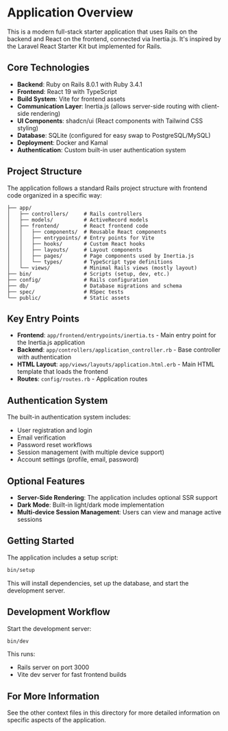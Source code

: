 # Application Overview

This is a modern full-stack starter application that uses Rails on the backend and React on the frontend, connected via Inertia.js. It's inspired by the Laravel React Starter Kit but implemented for Rails.

## Core Technologies

- **Backend**: Ruby on Rails 8.0.1 with Ruby 3.4.1
- **Frontend**: React 19 with TypeScript
- **Build System**: Vite for frontend assets
- **Communication Layer**: Inertia.js (allows server-side routing with client-side rendering)
- **UI Components**: shadcn/ui (React components with Tailwind CSS styling)
- **Database**: SQLite (configured for easy swap to PostgreSQL/MySQL)
- **Deployment**: Docker and Kamal
- **Authentication**: Custom built-in user authentication system

## Project Structure

The application follows a standard Rails project structure with frontend code organized in a specific way:

```
├── app/
│   ├── controllers/     # Rails controllers
│   ├── models/          # ActiveRecord models
│   ├── frontend/        # React frontend code
│   │   ├── components/  # Reusable React components
│   │   ├── entrypoints/ # Entry points for Vite
│   │   ├── hooks/       # Custom React hooks
│   │   ├── layouts/     # Layout components
│   │   ├── pages/       # Page components used by Inertia.js
│   │   └── types/       # TypeScript type definitions
│   └── views/           # Minimal Rails views (mostly layout)
├── bin/                 # Scripts (setup, dev, etc.)
├── config/              # Rails configuration
├── db/                  # Database migrations and schema
├── spec/                # RSpec tests
└── public/              # Static assets
```

## Key Entry Points

- **Frontend**: `app/frontend/entrypoints/inertia.ts` - Main entry point for the Inertia.js application
- **Backend**: `app/controllers/application_controller.rb` - Base controller with authentication
- **HTML Layout**: `app/views/layouts/application.html.erb` - Main HTML template that loads the frontend
- **Routes**: `config/routes.rb` - Application routes

## Authentication System

The built-in authentication system includes:

- User registration and login
- Email verification
- Password reset workflows
- Session management (with multiple device support)
- Account settings (profile, email, password)

## Optional Features

- **Server-Side Rendering**: The application includes optional SSR support
- **Dark Mode**: Built-in light/dark mode implementation
- **Multi-device Session Management**: Users can view and manage active sessions

## Getting Started

The application includes a setup script:

```bash
bin/setup
```

This will install dependencies, set up the database, and start the development server.

## Development Workflow

Start the development server:

```bash
bin/dev
```

This runs:
- Rails server on port 3000
- Vite dev server for fast frontend builds

## For More Information

See the other context files in this directory for more detailed information on specific aspects of the application.